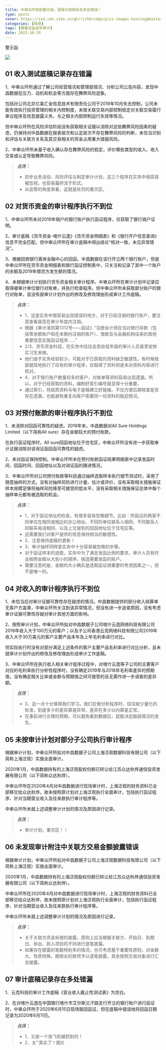 ```yaml
---
title: 中审众环收到警示函，因审计底稿存在多处错误！
type: posts
cover: https://jsd.cdn.zzko.cn/gh/richbridge/picx-images-hosting@master/thumbnail/audit.jpg
categories: [审技]
tags: [跟着证监会学审计]
date: 2023-10-19
---
```

警示函

![](https://img.richfan.site/audit/跟着证监会学审计/中审众环收到警示函，因审计底稿存在多处错误！.webp)

## 01 收入测试底稿记录存在错漏

1、中审众环所通过了解公司经营情况和管理层情况、分析公司公告内容，发现中昌数据在压力、动机和机会等方面存在舞弊风险迹象。

包括孙公司北京亿美汇金信息技术有限责任公司于2019年10月失去控制，公司未能有效执行投资管理的相关内控制度，未按关联交易内部控制规定对关联交易履行审议程序及信息披露义务，与之相关内部控制运行失效等情况。

但中审众环所在风险评估阶段没有获取相关证据以消除对这些舞弊风险因素的疑虑，仍保持对中昌数据在报表层次和认定层次不存在舞弊风险的判断，未恰当识别和评估与关联方关系及其交易相关的资金占用重大错报风险。

2、中审众环所未基于收入确认存在舞弊风险的假定，评价哪些类型的收入、收入交易或认定导致舞弊风险。

> **点评：**
> - 初步业务活动、风险评估与制定审计计划，这三个程序在实务中很容易被忽视，也容易最终流于形式。
> - 从监管的角度来看，这就是处罚的重灾区。

## 02 对货币资金的审计程序执行不到位

1、中审众环所未对2019年销户的银行账户执行函证程序，仅获取了银行销户证明。

2、审计底稿《货币资金-喀什云逸》《货币资金明细表》和《银行开户信息查询》信息不完全匹配，但中审众环所在审计底稿中得出结论“核对一致，未见异常情况”。

3、根据招商银行离岸金融中心的回函，中昌数据在该行开立两个银行账户，但是中审众环所在货币资金明细表和银行函证控制表中，只关注和记录了其中一个账户的余额及2019年借贷方发生额的情况。

4、未根据审计计划执行货币资金相关审计程序。中审众环所在审计计划中记录应取得被审计单位银行对账单，并执行检查程序。但中审众环所未获取部分账户的银行对账单，且没有就审计计划作出的修改及修改理由形成审计工作底稿。

> **点评：**
> - 1、这是实务中很容易出现错误的地方，对于已经注销的银行账户，要注意查看是否在审计年度内注销。
> - 根据《审计准则第1312号——函证》“注册会计师应当对银行存款（包括零余额账户和在本期内注销的账户）、借款及与金融机构往来的其他重要信息实施函证程序......"
> - 2/3、货币资金科目，在实务中往往会丢给低年级的审计人员甚至安排实习生来做。
> - 他们由于实务经验较少，可能对于已获取的资料缺乏敏感性。有时候按部就班地执行了应有的审计程序，仅取得了资料但是未对资料内容进行核对。
> - 4、对于银行账户数量较多的客户，对账单等资料容易出现遗漏。所以，对于已经获取的资料，编制好索引编号就显得十分重要。
> - 通过索引，将纸质资料与电子底稿建立好链接。不仅方便后期核查是否存在遗漏，也能避免重复向客户索要同一份资料的尴尬情况。

## 03 对预付账款的审计程序执行不到位

1、未消除对回函可靠性的疑虑。2019年末，中昌数据对All Sure Holdings Limited（以下简称All sure）存在金额较大的预付账款。

在执行函证程序时，All sure回函地址位于住宅区，中审众环所没有进一步获取审计证据消除对该询证函回函可靠性的疑虑。

2、未对函证保持控制。中审众环所未在预付账款函证结果明细表中记录发函时间、回函时间、回函地址以及对询证函的跟进情况。

3、中审众环所对公司预付账款等科目通过抽样选取样本执行细节测试时，采用了随意抽样的方式，没有对抽样风险进行计量、估计或评价，没有采取相关措施保证样本规模足够将抽样风险降至可接受的低水平，没有采取相关措施保证总体中每个抽样单元都有被选取的机会。


> **点评：**
> - 1、对于函证地址的检查，有很多容易忽略细节。比如：所函证的两家不同单位在相同或相近的办公地址、不同的单位联系人相同、不同联系人的联系电话相同、以及上文提到的回函地址位于住宅区等。
> - 这需要我们对客户提供的信息保持相当的敏感性。
> - 2、注意保持底稿的更新！
> - 3、审计抽样同样是实务中十分容易被忽略的步骤。
> - 对于函证样本的选取，实务中为了满足发函比例的要求，审计人员有时会按照金额从大到小的顺序，挑选需要发函的账户。
> - 需要注意的是，金额的大小确实是选取函证很重要的考虑因素之一，但不是唯一的。

## 04 对收入的审计程序执行不到位

1、未恰当应对审计证据可靠性存在疑虑的情况。中昌数据提供的部分收入结算单无客户方盖章，中审众环所关注到该异常情况，但没有进一步追查原因，没有考虑审计证据可靠性存疑对审计其他方面的影响。

2、按照审计计划，中审众环所拟对中昌数据子公司喀什云逸网络科技有限公司2019年收入大于100万元的客户；以及子公司香港云克网络科技有限公司2019年收入大于30万美元的客户主要产品本年及上年毛利率进行对比。

但实际执行时没有对部分满足上述条件的客户主要产品毛利率进行对比分析，且未就审计计划作出的修改及修改理由形成审计工作底稿。

3、中审众环所在执行收入相关审计程序过程中，对喀什云逸等子公司的主要客户对应的毛利率执行分析性程序时，没有确定2019年与2018年毛利率差异的预期值，没有确定相关比率或金额与预期值之间可接受的且无需作进一步调查的差异额。

> **点评：**
> - 3、这一点十分值得我们学习。我们在做分析程序时，往往缺少量化的标准，到底多少的差异算是异常，差异在多少以内算是正常。
> - 在事前进行合理的预期，可以避免看到数据后，屁股决定脑袋情况的发生。

## 05 未按审计计划对部分子公司执行审计程序

根据审计计划，中审众环所拟对中昌数据子公司上海泛观数据科技有限公司（以下简称上海泛观）实施全面审计。

2020年1月，中昌数据持有的上海泛观股权份额已转让给江苏众达秋烨通信投资发展有限公司（以下简称众达秋烨）。

中审众环所在2020年4月对中昌数据进行现场审计时，上海泛观的财务资料已全部移交给众达秋烨，故未按照原计划对上海泛观执行全面审计，包括执行函证程序、针对当期营业收入及往来款执行审计程序等。

中审众环所未就上述调整审计计划的情况及原因进行记录。


> **点评：**
> - 审计计划，重灾区！！

## 06 未发现审计附注中关联方交易金额披露错误

根据审计计划，中审众环所拟对中昌数据子公司上海泛观数据科技有限公司（以下简称上海泛观）实施全面审计。

2020年1月，中昌数据持有的上海泛观股权份额已转让给江苏众达秋烨通信投资发展有限公司（以下简称众达秋烨）。

中审众环所在2020年4月对中昌数据进行现场审计时，上海泛观的财务资料已全部移交给众达秋烨，故未按照原计划对上海泛观执行全面审计，包括执行函证程序、针对当期营业收入及往来款执行审计程序等。

中审众环所未就上述调整审计计划的情况及原因进行记录。


> **点评：**
> - 关于关联方资金拆借的披露，原则上应当根据关联方、开始日、到期日、拆出、拆入项目的不同进行逐笔披露。
> - 如果存在披露的笔数特别多的情况，也可考虑基于重要性原则，对金额大、性质特殊、期限长的款项予以逐笔披露，其余按照交易对象进行汇总披露。

## 07 审计底稿记录存在多处错漏

1、云克科技的审计工作底稿《营业收入截止性测试表》为空白。

2、在对喀什云逸在中国银行喀什市艾尔斯兰汗路支行开立的银行账户进行函证时，中审众环所于2020年6月15日现场取回函证，但在底稿中错误地将回函日期记录为2020年6月11日。

> **点评：**
> - 1、又是一个放飞机被抓到的！
> - 2、太™真实了！图片